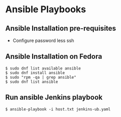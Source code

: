 # Ansible Playbooks
## Ansible Installation pre-requisites
- Configure password less ssh 
## Ansible Installation on Fedora
```
$ sudo dnf list available ansible
$ sudo dnf install ansible
$ sudo "rpm -qa | grep ansible"
$ sudo dnf list ansible
```
## Run ansible Jenkins playbook
```
$ ansible-playbook -i host.txt jenkins-ub.yaml
```
